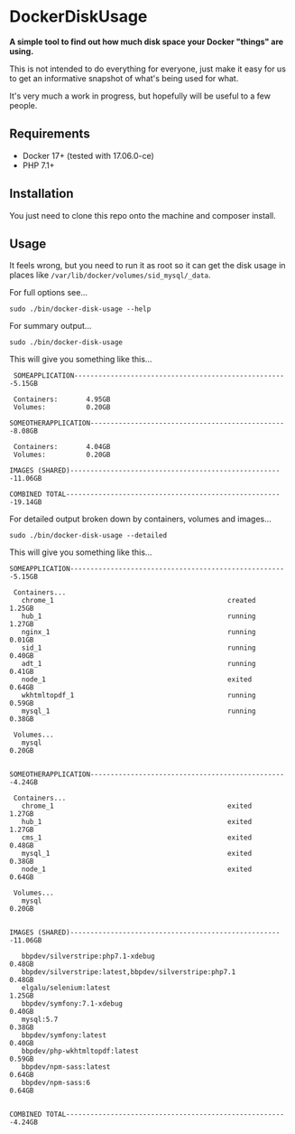 # DockerDiskUsage

**A simple tool to find out how much disk space your Docker "things" are using.**

This is not intended to do everything for everyone, just make it easy for us to get an informative snapshot of what's being used for what.

It's very much a work in progress, but hopefully will be useful to a few people.

## Requirements

* Docker 17+ (tested with 17.06.0-ce)
* PHP 7.1+

## Installation

You just need to clone this repo onto the machine and composer install.

## Usage

It feels wrong, but you need to run it as root so it can get the disk usage in places like `/var/lib/docker/volumes/sid_mysql/_data`.

For full options see...

    sudo ./bin/docker-disk-usage --help

For summary output...

    sudo ./bin/docker-disk-usage
    
This will give you something like this...
     
     SOMEAPPLICATION-----------------------------------------------------5.15GB
    
     Containers:       4.95GB
     Volumes:          0.20GB
    
    SOMEOTHERAPPLICATION-------------------------------------------------8.08GB
    
     Containers:       4.04GB
     Volumes:          0.20GB
    
    IMAGES (SHARED)-----------------------------------------------------11.06GB
    
    COMBINED TOTAL------------------------------------------------------19.14GB


For detailed output broken down by containers, volumes and images...

    sudo ./bin/docker-disk-usage --detailed
    
This will give you something like this...
    
    SOMEAPPLICATION------------------------------------------------------5.15GB
    
     Containers...
       chrome_1                                           created        1.25GB
       hub_1                                              running        1.27GB
       nginx_1                                            running        0.01GB
       sid_1                                              running        0.40GB
       adt_1                                              running        0.41GB
       node_1                                             exited         0.64GB
       wkhtmltopdf_1                                      running        0.59GB
       mysql_1                                            running        0.38GB
    
     Volumes...
       mysql                                                             0.20GB
    
    
    SOMEOTHERAPPLICATION-------------------------------------------------4.24GB
    
     Containers...
       chrome_1                                           exited         1.27GB
       hub_1                                              exited         1.27GB
       cms_1                                              exited         0.48GB
       mysql_1                                            exited         0.38GB
       node_1                                             exited         0.64GB
    
     Volumes...
       mysql                                                             0.20GB
    
    
    IMAGES (SHARED)-----------------------------------------------------11.06GB
    
       bbpdev/silverstripe:php7.1-xdebug                                 0.48GB
       bbpdev/silverstripe:latest,bbpdev/silverstripe:php7.1             0.48GB
       elgalu/selenium:latest                                            1.25GB
       bbpdev/symfony:7.1-xdebug                                         0.40GB
       mysql:5.7                                                         0.38GB
       bbpdev/symfony:latest                                             0.40GB
       bbpdev/php-wkhtmltopdf:latest                                     0.59GB
       bbpdev/npm-sass:latest                                            0.64GB
       bbpdev/npm-sass:6                                                 0.64GB
    
    
    COMBINED TOTAL-------------------------------------------------------4.24GB

